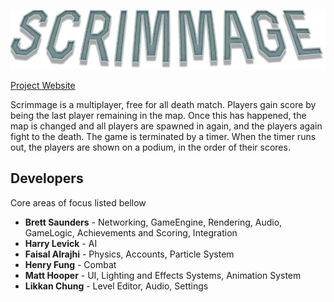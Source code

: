 
![](src/main/resources/menus/cropped-scrimmagelogo.png)

[Project Website](https://togetherinthelight.wordpress.com/)

Scrimmage is a multiplayer, free for all death match. Players gain score by being the last player remaining in the map. Once this has happened, the map is changed and all players are spawned in again, and the players again fight to the death. The game is terminated by a timer. When the timer runs out, the players are shown on a podium, in the order of their scores.


## Developers 
Core areas of focus listed bellow

* **Brett  Saunders** - Networking, GameEngine, Rendering, Audio, GameLogic, Achievements and Scoring, Integration
* **Harry Levick** - AI
* **Faisal Alrajhi** - Physics, Accounts, Particle System
* **Henry Fung** - Combat
* **Matt Hooper** - UI, Lighting and Effects Systems, Animation System
* **Likkan Chung** - Level Editor, Audio, Settings



